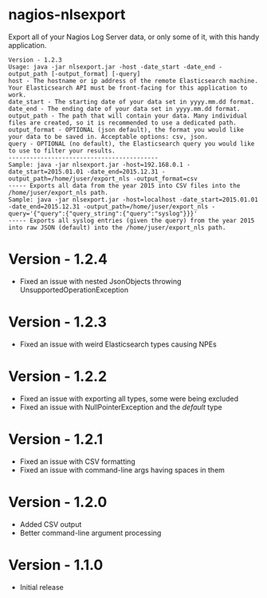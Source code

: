 # nagios-nlsexport
Export all of your Nagios Log Server data, or only some of it, with this handy application.
```
Version - 1.2.3
Usage: java -jar nlsexport.jar -host -date_start -date_end -output_path [-output_format] [-query]
host - The hostname or ip address of the remote Elasticsearch machine. Your Elasticsearch API must be front-facing for this application to work.
date_start - The starting date of your data set in yyyy.mm.dd format.
date_end - The ending date of your data set in yyyy.mm.dd format.
output_path - The path that will contain your data. Many individual files are created, so it is recommended to use a dedicated path.
output_format - OPTIONAL (json default), the format you would like your data to be saved in. Acceptable options: csv, json.
query - OPTIONAL (no default), the Elasticsearch query you would like to use to filter your results.
------------------------------------------
Sample: java -jar nlsexport.jar -host=192.168.0.1 -date_start=2015.01.01 -date_end=2015.12.31 -output_path=/home/juser/export_nls -output_format=csv
----- Exports all data from the year 2015 into CSV files into the /home/juser/export_nls path.
Sample: java -jar nlsexport.jar -host=localhost -date_start=2015.01.01 -date_end=2015.12.31 -output_path=/home/juser/export_nls -query='{"query":{"query_string":{"query":"syslog"}}}'
----- Exports all syslog entries (given the query) from the year 2015 into raw JSON (default) into the /home/juser/export_nls path.

```
# Version - 1.2.4
* Fixed an issue with nested JsonObjects throwing UnsupportedOperationException

# Version - 1.2.3
* Fixed an issue with weird Elasticsearch types causing NPEs

# Version - 1.2.2
* Fixed an issue with exporting all types, some were being excluded
* Fixed an issue with NullPointerException and the _default_ type

# Version - 1.2.1
* Fixed an issue with CSV formatting
* Fixed an issue with command-line args having spaces in them

# Version - 1.2.0
* Added CSV output
* Better command-line argument processing

# Version - 1.1.0
* Initial release
